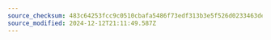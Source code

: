 ```yaml
---
source_checksum: 483c64253fcc9c0510cbafa5486f73edf313b3e5f526d0233463dee0c236690a
source_modified: 2024-12-12T21:11:49.587Z
---
```


